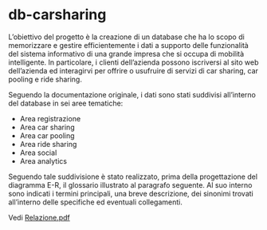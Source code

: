 # db-carsharing

L’obiettivo del progetto è la creazione di un database che ha lo scopo di memorizzare e
gestire efficientemente i dati a supporto delle funzionalità del sistema informativo di una
grande impresa che si occupa di mobilità intelligente.
In particolare, i clienti dell’azienda possono iscriversi al sito web dell’azienda ed interagirvi
per offrire o usufruire di servizi di car sharing, car pooling e ride sharing.

Seguendo la documentazione originale, i dati sono stati suddivisi all’interno del database in
sei aree tematiche:
- Area registrazione
- Area car sharing
- Area car pooling
- Area ride sharing
- Area social
- Area analytics

Seguendo tale suddivisione è stato realizzato, prima della progettazione del diagramma E-R,
il glossario illustrato al paragrafo seguente. Al suo interno sono indicati i termini principali,
una breve descrizione, dei sinonimi trovati all’interno delle specifiche ed eventuali
collegamenti.

Vedi [Relazione.pdf](https://github.com/ZuVi-VGM/db-carsharing/blob/main/Relazione.pdf)
